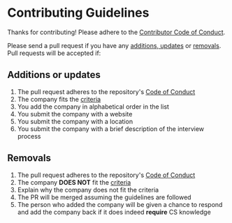 # Contributing Guidelines

Thanks for contributing! Please adhere to the [Contributor Code of Conduct](/CODE_OF_CONDUCT.md).

Please send a pull request if you have any [additions, updates](#additions-or-updates) or [removals](#removals). Pull requests will be accepted if:

## Additions or updates
1. The pull request adheres to the repository's
    [Code of Conduct](/CODE_OF_CONDUCT.md)
1. The company fits the [criteria](/CRITERIA.md)
1. You add the company in alphabetical order in the list
1. You submit the company with a website
1. You submit the company with a location
1. You submit the company with a brief description of the interview process

## Removals
1. The pull request adheres to the repository's
    [Code of Conduct](/CODE_OF_CONDUCT.md)
1. The company **DOES NOT** fit the [criteria](/CRITERIA.md)
1. Explain why the company does not fit the criteria
1. The PR will be merged assuming the guidelines are followed
1. The person who added the company will be given a chance to respond and add the company back if it does indeed **require** CS knowledge
